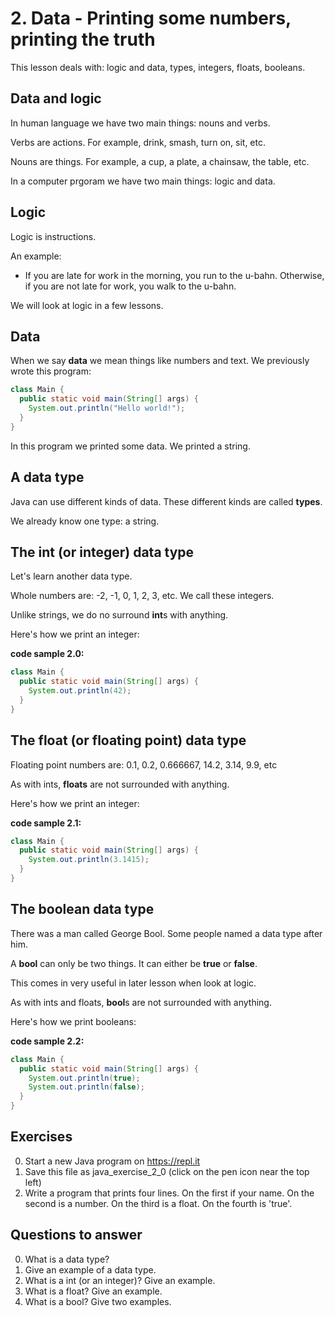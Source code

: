 
# 2. Data - Printing some numbers, printing the truth

This lesson deals with: logic and data, types, integers, floats, booleans.

## Data and logic

In human language we have two main things: nouns and verbs.

Verbs are actions. For example, drink, smash, turn on, sit, etc.

Nouns are things. For example, a cup, a plate, a chainsaw, the table, etc.

In a computer prgoram we have two main things: logic and data.

## Logic

Logic is instructions.

An example:

* If you are late for work in the morning, you run to the u-bahn. Otherwise, if you are not late for work, you walk to the u-bahn.

We will look at logic in a few lessons.

## Data

When we say **data** we mean things like numbers and text. We previously wrote this program:

```java
class Main {
  public static void main(String[] args) {
    System.out.println("Hello world!");
  }
}
```

In this program we printed some data. We printed a string.

## A data type

Java can use different kinds of data. These different kinds are called **types**.

We already know one type: a string.

## The int (or integer) data type

Let's learn another data type.

Whole numbers are: -2, -1, 0, 1, 2, 3, etc. We call these integers.

Unlike strings, we do no surround **int**s with anything.

Here's how we print an integer: 

**code sample 2.0:**

```java
class Main {
  public static void main(String[] args) {
    System.out.println(42);
  }
}
```

## The float (or floating point) data type

Floating point numbers are: 0.1, 0.2, 0.666667, 14.2, 3.14, 9.9, etc

As with ints, **floats** are not surrounded with anything.

Here's how we print an integer: 

**code sample 2.1:**

```java
class Main {
  public static void main(String[] args) {
    System.out.println(3.1415);
  }
}
```

## The boolean data type

There was a man called George Bool. Some people named a data type after him.

A **bool** can only be two things. It can either be **true** or **false**.

This comes in very useful in later lesson when look at logic.

As with ints and floats, **bool**s are not surrounded with anything.

Here's how we print booleans: 

**code sample 2.2:**

```java
class Main {
  public static void main(String[] args) {
    System.out.println(true);
    System.out.println(false);
  }
}
```

## Exercises ##

0. Start a new Java program on https://repl.it
0. Save this file as java_exercise_2_0 (click on the pen icon near the top left)
0. Write a program that prints four lines. On the first if your name. On the second is a number. On the third is a float. On the fourth is 'true'.


## Questions to answer ##

0. What is a data type?
0. Give an example of a data type.
0. What is a int (or an integer)? Give an example.
0. What is a float? Give an example.
0. What is a bool? Give two examples.
